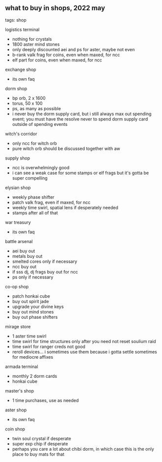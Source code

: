 ## what to buy in shops, 2022 may
tags: shop

logistics terminal
- nothing for crystals
- 1800 aster mind stones
- only deeply discounted aei and ps for aster, maybe not even
- b-rank valk frag for coins, even when maxed, for ncc
- elf part for coins, even when maxed, for ncc

exchange shop
- its own faq

dorm shop
- bp orb, 2 x 1600
- torus, 50 x 100
- ps, as many as possible
- i never buy the dorm supply card, but i still always max out spending event; you must have the resolve never to spend dorm supply card outside of spending events

witch's corridor
- only ncc for witch orb
- pure witch orb should be discussed together with aw

supply shop
- ncc is overwhelmingly good
- i can see a weak case for some stamps or elf frags but it's gotta be super compelling

elysian shop
- weekly phase shifter
- patch valk frag, even if maxed, for ncc
- weekly time swirl, spatial lens if desperately needed
- stamps after all of that

war treasury
- its own faq

battle arsenal
- aei buy out
- metals buy out
- smelted cores only if necessary
- ncc buy out
- if sss dj, dj frags buy out for ncc
- ps only if necessary

co-op shop
- patch honkai cube
- buy out spirit jade
- upgrade your divine keys
- buy out mind stones
- buy out phase shifters

mirage store
- 1 aster time swirl
- time swirl for time structures only after you need not reset soulium raid
- time swirl for ranger creds not good
- reroll devices... i sometimes use them because i gotta settle sometimes for mediocre affixes

armada terminal
- monthly 2 dorm cards
- honkai cube

master's shop
- 1 time purchases, use as needed

aster shop
- its own faq

coin shop
- twin soul crystal if desperate
- super exp chip if desperate
- perhaps you care a lot about chibi dorm, in which case this is the only place to buy mats for that 
